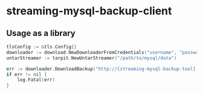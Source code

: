 # streaming-mysql-backup-client


## Usage as a library
```go
tlsConfig := &tls.Config{}
downloader := download.NewDownloaderFromCredentials("username", "password", tlsConfig)
untarStreamer := tarpit.NewUntarStreamer("/path/to/mysql/data")

err := downloader.DownloadBackup("http://{streaming-mysql-backup-tool}:8081/backup", untarStreamer)
if err != nil {
	log.Fatal(err)
}
```
